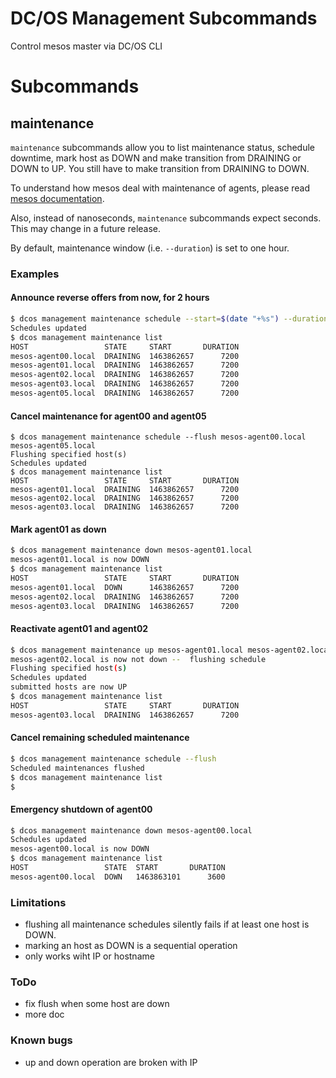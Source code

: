 DC/OS Management Subcommands
==========================
Control mesos master via DC/OS CLI

# Subcommands
## maintenance
`maintenance` subcommands allow you to list maintenance status, schedule downtime, mark host as DOWN and make transition from DRAINING or DOWN to UP. You still have to make transition from DRAINING to DOWN.

To understand how mesos deal with maintenance of agents, please read [mesos documentation](http://mesos.apache.org/documentation/latest/maintenance/).

Also, instead of nanoseconds, `maintenance` subcommands expect seconds. This may change in a future release.

By default, maintenance window (i.e. `--duration`) is set to one hour.

### Examples
#### Announce reverse offers from now, for 2 hours 
```sh
$ dcos management maintenance schedule --start=$(date "+%s") --duration=7200 mesos-agent00.local mesos-agent01.local mesos-agent02.local mesos-agent03.local mesos-agent05.local
Schedules updated
$ dcos management maintenance list
HOST                 STATE     START       DURATION  
mesos-agent00.local  DRAINING  1463862657      7200  
mesos-agent01.local  DRAINING  1463862657      7200  
mesos-agent02.local  DRAINING  1463862657      7200  
mesos-agent03.local  DRAINING  1463862657      7200  
mesos-agent05.local  DRAINING  1463862657      7200 
```
#### Cancel maintenance for agent00 and agent05 
```
$ dcos management maintenance schedule --flush mesos-agent00.local mesos-agent05.local
Flushing specified host(s)
Schedules updated
$ dcos management maintenance list
HOST                 STATE     START       DURATION  
mesos-agent01.local  DRAINING  1463862657      7200  
mesos-agent02.local  DRAINING  1463862657      7200  
mesos-agent03.local  DRAINING  1463862657      7200  
```
#### Mark agent01 as down
```sh
$ dcos management maintenance down mesos-agent01.local
mesos-agent01.local is now DOWN
$ dcos management maintenance list
HOST                 STATE     START       DURATION  
mesos-agent01.local  DOWN      1463862657      7200  
mesos-agent02.local  DRAINING  1463862657      7200  
mesos-agent03.local  DRAINING  1463862657      7200  

```
#### Reactivate agent01 and agent02
```sh
$ dcos management maintenance up mesos-agent01.local mesos-agent02.local
mesos-agent02.local is now not down --  flushing schedule
Flushing specified host(s)
Schedules updated
submitted hosts are now UP
$ dcos management maintenance list
HOST                 STATE     START       DURATION  
mesos-agent03.local  DRAINING  1463862657      7200  

```
#### Cancel remaining scheduled maintenance
```sh
$ dcos management maintenance schedule --flush 
Scheduled maintenances flushed
$ dcos management maintenance list
$ 
```
#### Emergency shutdown of agent00
```sh
$ dcos management maintenance down mesos-agent00.local 
Schedules updated
mesos-agent00.local is now DOWN
$ dcos management maintenance list
HOST                 STATE  START       DURATION  
mesos-agent00.local  DOWN   1463863101      3600  

```
### Limitations
- flushing all maintenance schedules silently fails if at least one host is DOWN.
- marking an host as DOWN is a sequential operation
- only works wiht IP or hostname

### ToDo
- fix flush when some host are down
- more doc

### Known bugs
- up and down operation are broken with IP
